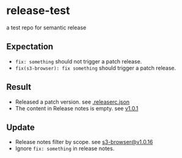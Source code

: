 # release-test
a test repo for semantic release

## Expectation

- `fix: something` should not trigger a patch release.
- `fix(s3-browser): fix something` should trigger a patch release.

## Result

- Released a patch version. see [.releaserc.json](https://github.com/gary-Shen/release-test/blob/main/.releaserc.json#L10)
- The content in Release notes is empty. see [v1.0.1](https://github.com/gary-Shen/release-test/releases/tag/s3-browser%40v1.0.1)

## Update

- Release notes filter by scope. see [s3-browser@v1.0.16](https://github.com/gary-Shen/release-test/releases/tag/s3-browser%40v1.0.16)
- Ignore `fix: something` in release notes.